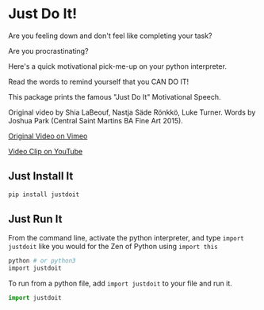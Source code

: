 # **Just Do It!**
Are you feeling down and don't feel like completing your task?

Are you procrastinating?

Here's a quick motivational pick-me-up on your python interpreter.

Read the words to remind yourself that you CAN DO IT!

This package prints the famous "Just Do It" Motivational Speech.

Original video by Shia LaBeouf, Nastja Säde Rönkkö, Luke Turner.
Words by Joshua Park (Central Saint Martins BA Fine Art 2015).

[Original Video on Vimeo](https://vimeo.com/125095515)

[Video Clip on YouTube](https://www.youtube.com/watch?v=ZXsQAXx_ao0)

## Just Install It
```bash
pip install justdoit
```

## Just Run It
From the command line, activate the python interpreter, and type `import justdoit` like you would for the Zen of Python using `import this`

```bash
python # or python3
import justdoit
```
To run from a python file, add `import justdoit` to your file and run it.

```python
import justdoit
```